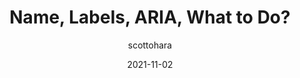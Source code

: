 ---
author: scottohara
date: 2021-11-02
tags:
  - accessibility
  - writing
  - naming
target_url: https://www.scottohara.me/blog/2021/11/02/names-and-labels.html
title: Name, Labels, ARIA, What to Do?
---